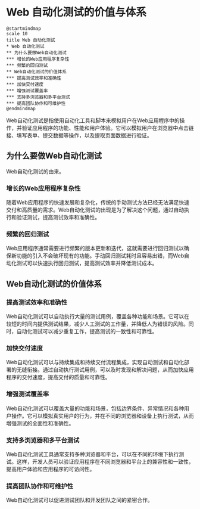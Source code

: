 
# Web 自动化测试的价值与体系

```plantuml
@startmindmap
scale 10
title Web 自动化测试
* Web 自动化测试
** 为什么要做Web自动化测试
*** 增长的Web应用程序复杂性
*** 频繁的回归测试
** Web自动化测试的价值体系
*** 提高测试效率和准确性
*** 加快交付速度
*** 增强测试覆盖率
*** 支持多浏览器和多平台测试
*** 提高团队协作和可维护性
@endmindmap
```

Web自动化测试是指使用自动化工具和脚本来模拟用户在Web应用程序中的操作，并验证应用程序的功能、性能和用户体验。它可以模拟用户在浏览器中点击链接、填写表单、提交数据等操作，以及提取页面数据进行验证。

## 为什么要做Web自动化测试

Web自动化测试的由来。

### 增长的Web应用程序复杂性

随着Web应用程序的快速发展和复杂化，传统的手动测试方法已经无法满足快速交付和高质量的需求。Web自动化测试的出现是为了解决这个问题，通过自动执行和验证测试，提高测试效率和准确性。

### 频繁的回归测试

Web应用程序通常需要进行频繁的版本更新和迭代，这就需要进行回归测试以确保新功能的引入不会破坏现有的功能。手动回归测试耗时且容易出错，而Web自动化测试可以快速执行回归测试，提高测试效率并降低测试成本。

## Web自动化测试的价值体系

### 提高测试效率和准确性

Web自动化测试可以自动执行大量的测试用例，覆盖各种功能和场景。它可以在较短的时间内提供测试结果，减少人工测试的工作量，并降低人为错误的风险。同时，自动化测试可以减少重复工作，提高测试的一致性和可靠性。

### 加快交付速度

Web自动化测试可以与持续集成和持续交付流程集成，实现自动测试和自动化部署的无缝衔接。通过自动执行测试用例，可以及时发现和解决问题，从而加快应用程序的交付速度，提高交付的质量和可靠性。

### 增强测试覆盖率

Web自动化测试可以覆盖大量的功能和场景，包括边界条件、异常情况和各种用户操作。它可以模拟真实用户的行为，并在不同的浏览器和设备上执行测试，从而增强测试的全面性和准确性。

### 支持多浏览器和多平台测试

Web自动化测试工具通常支持多种浏览器和平台，可以在不同的环境下执行测试。这样，开发人员可以验证应用程序在不同浏览器和平台上的兼容性和一致性，提高用户体验和应用程序的可访问性。

### 提高团队协作和可维护性

Web自动化测试可以促进测试团队和开发团队之间的紧密合作。

<style>
  strong {
    color: #ea6010;
    font-weight: bolder;
  }
  .reveal blockquote {
    font-style: unset;
  }
</style>
